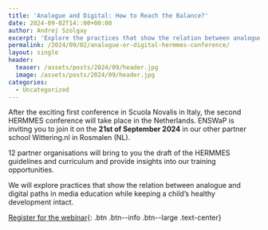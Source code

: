 ```yaml
---
title: 'Analogue and Digital: How to Reach the Balance?'
date: 2024-09-02T14::00+00:00
author: Andrej Szolgay
excerpt: 'Explore the practices that show the relation between analogue and digital paths in media education while keeping a child’s healthy development intact.'
permalink: /2024/09/02/analogue-or-digital-hermmes-conference/
layout: single
header:
  teaser: /assets/posts/2024/09/header.jpg
  image: /assets/posts/2024/09/header.jpg
categories:
  - Uncategorized
---
```



After the exciting first conference in Scuola Novalis in Italy, the second HERMMES conference will take place 
in the Netherlands. ENSWaP is inviting you to join it on the **21st of September 2024** in our other partner school
Wittering.nl in Rosmalen (NL).

12 partner organisations will bring to you the draft of the HERMMES guidelines and curriculum and 
provide insights into our training opportunities.

We will explore practices that show the relation between analogue and digital paths in media education
while keeping a child’s healthy development intact.


[Register for the webinar](https://forms.gle/PDaHuKAWwUqAPkHj9){: .btn .btn--info .btn--large .text-center}
